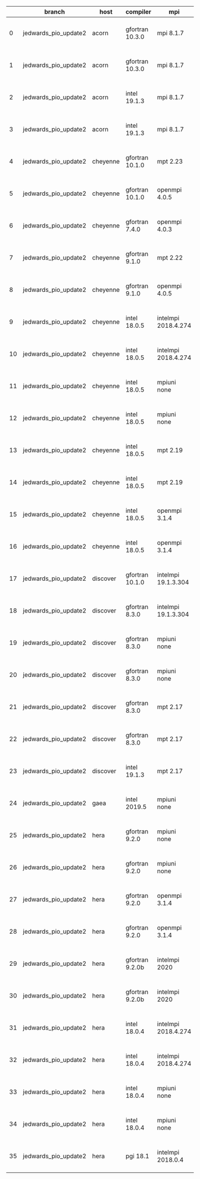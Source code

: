 |    | branch               | host     | compiler        | mpi                 | netcdf      | o_g   | os     | build   | u_pass   | u_fail   | s_pass   | s_fail   | e_pass   | e_fail   |   nuopc_pass |   nuopc_fail | artifacts_hash                                                                                                                                                                 | modified                  |
|----|----------------------|----------|-----------------|---------------------|-------------|-------|--------|---------|----------|----------|----------|----------|----------|----------|--------------|--------------|--------------------------------------------------------------------------------------------------------------------------------------------------------------------------------|---------------------------|
|  0 | jedwards_pio_update2 | acorn    | gfortran 10.3.0 | mpi 8.1.7           | 4.7.4 4.5.3 | O     | Unicos | pass    | 13647    | 0        | 49       | 0        | 80       | 0        |           50 |            0 | [artifacts](https://github.com/esmf-org/esmf-test-artifacts/tree/4d6f380b7a312eee1d76019ea4cd022c58edd27e/jedwards_pio_update2/acorn/gfortran/10.3.0/O/mpi/8.1.7)              | 2022-03-18 01:54:13 +0000 |
|  1 | jedwards_pio_update2 | acorn    | gfortran 10.3.0 | mpi 8.1.7           | 4.7.4 4.5.3 | g     | Unicos | pass    | 13647    | 0        | 49       | 0        | 80       | 0        |           50 |            0 | [artifacts](https://github.com/esmf-org/esmf-test-artifacts/tree/8c1e6982a399c0af95b5af34ef05615f177ad5e8/jedwards_pio_update2/acorn/gfortran/10.3.0/g/mpi/8.1.7)              | 2022-03-18 02:02:07 +0000 |
|  2 | jedwards_pio_update2 | acorn    | intel 19.1.3    | mpi 8.1.7           | 4.7.4 4.5.3 | O     | Unicos | pass    | 13647    | 0        | 49       | 0        | 80       | 0        |           50 |            0 | [artifacts](https://github.com/esmf-org/esmf-test-artifacts/tree/e9078b9180dea922629e3c34f176a5695de14c02/jedwards_pio_update2/acorn/intel/19.1.3/O/mpi/8.1.7)                 | 2022-03-18 01:57:16 +0000 |
|  3 | jedwards_pio_update2 | acorn    | intel 19.1.3    | mpi 8.1.7           | 4.7.4 4.5.3 | g     | Unicos | pass    | 13647    | 0        | 49       | 0        | 80       | 0        |           50 |            0 | [artifacts](https://github.com/esmf-org/esmf-test-artifacts/tree/67c0a51eeb129b306238e3d649fdc8a419b845ef/jedwards_pio_update2/acorn/intel/19.1.3/g/mpi/8.1.7)                 | 2022-03-18 01:57:35 +0000 |
|  4 | jedwards_pio_update2 | cheyenne | gfortran 10.1.0 | mpt 2.23            | 4.7.4 4.5.3 | O     | Linux  | pass    | 13647    | 0        | 49       | 0        | 80       | 0        |           50 |            0 | [artifacts](https://github.com/esmf-org/esmf-test-artifacts/tree/11cc7556b74448eed5d1b26e9317c94aee347a86/jedwards_pio_update2/cheyenne/gfortran/10.1.0/O/mpt/2.23)            | 2022-03-17 18:36:08 -0600 |
|  5 | jedwards_pio_update2 | cheyenne | gfortran 10.1.0 | openmpi 4.0.5       | 4.7.4 4.5.3 | O     | Linux  | pass    | 13647    | 0        | 49       | 0        | 80       | 0        |           50 |            0 | [artifacts](https://github.com/esmf-org/esmf-test-artifacts/tree/8cc17b4514c1ec7de0442b7512e0493271977ad2/jedwards_pio_update2/cheyenne/gfortran/10.1.0/O/openmpi/4.0.5)       | 2022-03-17 18:41:51 -0600 |
|  6 | jedwards_pio_update2 | cheyenne | gfortran 7.4.0  | openmpi 4.0.3       | 4.7.3 4.5.2 | O     | Linux  | pass    | 13647    | 0        | 49       | 0        | 80       | 0        |           50 |            0 | [artifacts](https://github.com/esmf-org/esmf-test-artifacts/tree/89630314230c4b64a85736787e5d6a9164f2e550/jedwards_pio_update2/cheyenne/gfortran/7.4.0/O/openmpi/4.0.3)        | 2022-03-17 18:37:24 -0600 |
|  7 | jedwards_pio_update2 | cheyenne | gfortran 9.1.0  | mpt 2.22            | 4.7.3 4.5.2 | O     | Linux  | pass    | 13647    | 0        | 49       | 0        | 80       | 0        |           50 |            0 | [artifacts](https://github.com/esmf-org/esmf-test-artifacts/tree/d94e3ee34ec04b9da603e38b05742046ac9c57fa/jedwards_pio_update2/cheyenne/gfortran/9.1.0/O/mpt/2.22)             | 2022-03-17 18:34:48 -0600 |
|  8 | jedwards_pio_update2 | cheyenne | gfortran 9.1.0  | openmpi 4.0.5       | 4.7.3 4.5.2 | O     | Linux  | pass    | 13647    | 0        | 49       | 0        | 80       | 0        |           50 |            0 | [artifacts](https://github.com/esmf-org/esmf-test-artifacts/tree/ce1cab617024e61a1cc57735f8c62f28d860d63c/jedwards_pio_update2/cheyenne/gfortran/9.1.0/O/openmpi/4.0.5)        | 2022-03-17 18:39:41 -0600 |
|  9 | jedwards_pio_update2 | cheyenne | intel 18.0.5    | intelmpi 2018.4.274 | 4.6.3 4.4.4 | O     | Linux  | pass    | 13647    | 0        | 49       | 0        | 80       | 0        |           50 |            0 | [artifacts](https://github.com/esmf-org/esmf-test-artifacts/tree/a9b00e9b64a6557c92a725b73fde50a2f45d9491/jedwards_pio_update2/cheyenne/intel/18.0.5/O/intelmpi/2018.4.274)    | 2022-03-17 20:01:10 -0600 |
| 10 | jedwards_pio_update2 | cheyenne | intel 18.0.5    | intelmpi 2018.4.274 | 4.6.3 4.4.4 | g     | Linux  | pass    | 13647    | 0        | 49       | 0        | 80       | 0        |           50 |            0 | [artifacts](https://github.com/esmf-org/esmf-test-artifacts/tree/3d5e4be7b82246c7a9d8bcfd4d1f22a88980aadb/jedwards_pio_update2/cheyenne/intel/18.0.5/g/intelmpi/2018.4.274)    | 2022-03-17 20:11:09 -0600 |
| 11 | jedwards_pio_update2 | cheyenne | intel 18.0.5    | mpiuni none         | 4.8.1 4.5.3 | O     | Linux  | pass    | 12121    | 0        | 8        | 0        | 43       | 0        |            0 |           50 | [artifacts](https://github.com/esmf-org/esmf-test-artifacts/tree/ee151af45b92da063bbb52917767fac5fc1d4c41/jedwards_pio_update2/cheyenne/intel/18.0.5/O/mpiuni/none)            | 2022-03-17 19:36:03 -0600 |
| 12 | jedwards_pio_update2 | cheyenne | intel 18.0.5    | mpiuni none         | 4.8.1 4.5.3 | g     | Linux  | pass    | 12121    | 0        | 8        | 0        | 43       | 0        |            0 |           50 | [artifacts](https://github.com/esmf-org/esmf-test-artifacts/tree/e1f238e51262d6ba754eb2b9160863402bf5cfcd/jedwards_pio_update2/cheyenne/intel/18.0.5/g/mpiuni/none)            | 2022-03-17 19:45:48 -0600 |
| 13 | jedwards_pio_update2 | cheyenne | intel 18.0.5    | mpt 2.19            | 4.6.3 4.4.4 | O     | Linux  | pass    | 13647    | 0        | 49       | 0        | 80       | 0        |            0 |           50 | [artifacts](https://github.com/esmf-org/esmf-test-artifacts/tree/18aaafe5f0de15d82a7209acce6e9fbb90ae8ab4/jedwards_pio_update2/cheyenne/intel/18.0.5/O/mpt/2.19)               | 2022-03-17 20:08:13 -0600 |
| 14 | jedwards_pio_update2 | cheyenne | intel 18.0.5    | mpt 2.19            | 4.6.3 4.4.4 | g     | Linux  | pass    | 13647    | 0        | 49       | 0        | 80       | 0        |            0 |           50 | [artifacts](https://github.com/esmf-org/esmf-test-artifacts/tree/8966b8dcf6656cd1a70f3e913f8758d828129878/jedwards_pio_update2/cheyenne/intel/18.0.5/g/mpt/2.19)               | 2022-03-17 20:13:41 -0600 |
| 15 | jedwards_pio_update2 | cheyenne | intel 18.0.5    | openmpi 3.1.4       | 4.6.3 4.4.4 | O     | Linux  | pass    | 13647    | 0        | 49       | 0        | 80       | 0        |           50 |            0 | [artifacts](https://github.com/esmf-org/esmf-test-artifacts/tree/4029c147c7ab5644ad52b9de50fd492ae3bc32ea/jedwards_pio_update2/cheyenne/intel/18.0.5/O/openmpi/3.1.4)          | 2022-03-17 20:01:47 -0600 |
| 16 | jedwards_pio_update2 | cheyenne | intel 18.0.5    | openmpi 3.1.4       | 4.6.3 4.4.4 | g     | Linux  | pass    | 13647    | 0        | 49       | 0        | 80       | 0        |           50 |            0 | [artifacts](https://github.com/esmf-org/esmf-test-artifacts/tree/bfed2ee1122b84f16feccae912da6774ff0d75de/jedwards_pio_update2/cheyenne/intel/18.0.5/g/openmpi/3.1.4)          | 2022-03-17 20:09:34 -0600 |
| 17 | jedwards_pio_update2 | discover | gfortran 10.1.0 | intelmpi 19.1.3.304 | N/A N/A     | O     | Linux  | pass    | 13632    | 15       | 49       | 0        | 80       | 0        |           50 |            0 | [artifacts](https://github.com/esmf-org/esmf-test-artifacts/tree/be80b1942c929b73e4ea044b91836ca9870b222c/jedwards_pio_update2/discover/gfortran/10.1.0/O/intelmpi/19.1.3.304) | 2022-03-18 01:41:49 -0400 |
| 18 | jedwards_pio_update2 | discover | gfortran 8.3.0  | intelmpi 19.1.3.304 | N/A N/A     | O     | Linux  | pass    | 13632    | 15       | 49       | 0        | 80       | 0        |           50 |            0 | [artifacts](https://github.com/esmf-org/esmf-test-artifacts/tree/fb79a923baa170335986ca61f729f50783fae894/jedwards_pio_update2/discover/gfortran/8.3.0/O/intelmpi/19.1.3.304)  | 2022-03-18 01:40:59 -0400 |
| 19 | jedwards_pio_update2 | discover | gfortran 8.3.0  | mpiuni none         | N/A N/A     | O     | Linux  | pass    | 12121    | 0        | 8        | 0        | 43       | 0        |            0 |           50 | [artifacts](https://github.com/esmf-org/esmf-test-artifacts/tree/0b78cea916c70fbd438d15aecc7b609f8ba5872b/jedwards_pio_update2/discover/gfortran/8.3.0/O/mpiuni/none)          | 2022-03-18 01:30:16 -0400 |
| 20 | jedwards_pio_update2 | discover | gfortran 8.3.0  | mpiuni none         | N/A N/A     | g     | Linux  | pass    | 12121    | 0        | 8        | 0        | 43       | 0        |            0 |           50 | [artifacts](https://github.com/esmf-org/esmf-test-artifacts/tree/a3287818d53be03dcbad1f5f723e644a0cb4ec08/jedwards_pio_update2/discover/gfortran/8.3.0/g/mpiuni/none)          | 2022-03-18 01:44:33 -0400 |
| 21 | jedwards_pio_update2 | discover | gfortran 8.3.0  | mpt 2.17            | N/A N/A     | O     | Linux  | pass    | 13647    | 0        | 49       | 0        | 80       | 0        |           46 |            4 | [artifacts](https://github.com/esmf-org/esmf-test-artifacts/tree/29ad96a4c610ca813324a1d2fbfdc36990d0353e/jedwards_pio_update2/discover/gfortran/8.3.0/O/mpt/2.17)             | 2022-03-18 01:34:07 -0400 |
| 22 | jedwards_pio_update2 | discover | gfortran 8.3.0  | mpt 2.17            | N/A N/A     | g     | Linux  | pass    | 13647    | 0        | 49       | 0        | 80       | 0        |           46 |            4 | [artifacts](https://github.com/esmf-org/esmf-test-artifacts/tree/a3287818d53be03dcbad1f5f723e644a0cb4ec08/jedwards_pio_update2/discover/gfortran/8.3.0/g/mpt/2.17)             | 2022-03-18 01:44:33 -0400 |
| 23 | jedwards_pio_update2 | discover | intel 19.1.3    | mpt 2.17            | 4.8.0 4.5.4 | O     | Linux  | pass    | 13647    | 0        | 49       | 0        | 80       | 0        |            0 |           50 | [artifacts](https://github.com/esmf-org/esmf-test-artifacts/tree/bee5a6984a5d619b3dacdc51843b6b1e63e57423/jedwards_pio_update2/discover/intel/19.1.3/O/mpt/2.17)               | 2022-03-18 01:48:01 -0400 |
| 24 | jedwards_pio_update2 | gaea     | intel 2019.5    | mpiuni none         | 4.6.3 4.4.5 | O     | Unicos | pass    | 12106    | 15       | 8        | 0        | 43       | 0        |            0 |           50 | [artifacts](https://github.com/esmf-org/esmf-test-artifacts/tree/0574f319f56cddb55849789751d617730ea11e6e/jedwards_pio_update2/gaea/intel/2019.5/O/mpiuni/none)                | 2022-03-18 01:32:36 -0400 |
| 25 | jedwards_pio_update2 | hera     | gfortran 9.2.0  | mpiuni none         | N/A N/A     | O     | Linux  | fail    | fail     | fail     | fail     | fail     | fail     | fail     |            0 |           50 | [artifacts](https://github.com/esmf-org/esmf-test-artifacts/tree/34b7d44a9a9e8094c4ab2ce3e408a0dd8580c1d2/jedwards_pio_update2/hera/gfortran/9.2.0/O/mpiuni/none)              | 2022-03-18 00:15:03 +0000 |
| 26 | jedwards_pio_update2 | hera     | gfortran 9.2.0  | mpiuni none         | N/A N/A     | g     | Linux  | fail    | fail     | fail     | fail     | fail     | fail     | fail     |            0 |           50 | [artifacts](https://github.com/esmf-org/esmf-test-artifacts/tree/9cb44bd4c4be7fb32f238d3e6e8042de34ddf21a/jedwards_pio_update2/hera/gfortran/9.2.0/g/mpiuni/none)              | 2022-03-18 00:27:41 +0000 |
| 27 | jedwards_pio_update2 | hera     | gfortran 9.2.0  | openmpi 3.1.4       | N/A N/A     | O     | Linux  | fail    | fail     | fail     | fail     | fail     | fail     | fail     |            0 |           50 | [artifacts](https://github.com/esmf-org/esmf-test-artifacts/tree/18c64ea9adeb84c4300e2f2f41b429e935966aca/jedwards_pio_update2/hera/gfortran/9.2.0/O/openmpi/3.1.4)            | 2022-03-18 00:17:06 +0000 |
| 28 | jedwards_pio_update2 | hera     | gfortran 9.2.0  | openmpi 3.1.4       | N/A N/A     | g     | Linux  | fail    | fail     | fail     | fail     | fail     | fail     | fail     |            0 |           50 | [artifacts](https://github.com/esmf-org/esmf-test-artifacts/tree/e80b79bbc14f6499b92b2bec980c3bf4068ca844/jedwards_pio_update2/hera/gfortran/9.2.0/g/openmpi/3.1.4)            | 2022-03-18 00:30:12 +0000 |
| 29 | jedwards_pio_update2 | hera     | gfortran 9.2.0b | intelmpi 2020       | N/A N/A     | O     | Linux  | pass    | 0        | 8769     | 0        | 49       | 0        | 80       |            0 |           50 | [artifacts](https://github.com/esmf-org/esmf-test-artifacts/tree/098172a9a054cb2fef9e688d668c0697909412fa/jedwards_pio_update2/hera/gfortran/9.2.0b/O/intelmpi/2020)           | 2022-03-18 00:49:22 +0000 |
| 30 | jedwards_pio_update2 | hera     | gfortran 9.2.0b | intelmpi 2020       | N/A N/A     | g     | Linux  | pass    | 0        | 8769     | 0        | 49       | 0        | 80       |            0 |           50 | [artifacts](https://github.com/esmf-org/esmf-test-artifacts/tree/4def48fdc845d3e748d4ff9a9937f9826545c016/jedwards_pio_update2/hera/gfortran/9.2.0b/g/intelmpi/2020)           | 2022-03-18 01:01:26 +0000 |
| 31 | jedwards_pio_update2 | hera     | intel 18.0.4    | intelmpi 2018.4.274 | 4.7.4 4.5.3 | O     | Linux  | pass    | 13647    | 0        | 49       | 0        | 80       | 0        |           50 |            0 | [artifacts](https://github.com/esmf-org/esmf-test-artifacts/tree/f0e01701cf74b26d271d4ef5099505ab0844d777/jedwards_pio_update2/hera/intel/18.0.4/O/intelmpi/2018.4.274)        | 2022-03-18 01:23:39 +0000 |
| 32 | jedwards_pio_update2 | hera     | intel 18.0.4    | intelmpi 2018.4.274 | 4.7.4 4.5.3 | g     | Linux  | pass    | 13647    | 0        | 49       | 0        | 80       | 0        |           50 |            0 | [artifacts](https://github.com/esmf-org/esmf-test-artifacts/tree/5bc66d95f34e7ca26670c38eba80a85dfafd02cc/jedwards_pio_update2/hera/intel/18.0.4/g/intelmpi/2018.4.274)        | 2022-03-18 01:31:28 +0000 |
| 33 | jedwards_pio_update2 | hera     | intel 18.0.4    | mpiuni none         | N/A N/A     | O     | Linux  | fail    | fail     | fail     | fail     | fail     | fail     | fail     |            0 |           50 | [artifacts](https://github.com/esmf-org/esmf-test-artifacts/tree/eeb5f727d10be1c8d53191dca381dfe8d5beee61/jedwards_pio_update2/hera/intel/18.0.4/O/mpiuni/none)                | 2022-03-18 00:13:00 +0000 |
| 34 | jedwards_pio_update2 | hera     | intel 18.0.4    | mpiuni none         | N/A N/A     | g     | Linux  | fail    | fail     | fail     | fail     | fail     | fail     | fail     |            0 |           50 | [artifacts](https://github.com/esmf-org/esmf-test-artifacts/tree/0f4fea67d53317a489638bfe01150ab4c16cc030/jedwards_pio_update2/hera/intel/18.0.4/g/mpiuni/none)                | 2022-03-18 00:25:42 +0000 |
| 35 | jedwards_pio_update2 | hera     | pgi 18.1        | intelmpi 2018.0.4   | N/A N/A     | O     | Linux  | fail    | fail     | fail     | fail     | fail     | fail     | fail     |            0 |           50 | [artifacts](https://github.com/esmf-org/esmf-test-artifacts/tree/a85cda5cae4dc657bbca7037c01c0c2228acd73a/jedwards_pio_update2/hera/pgi/18.1/O/intelmpi/2018.0.4)              | 2022-03-18 02:26:38 +0000 |